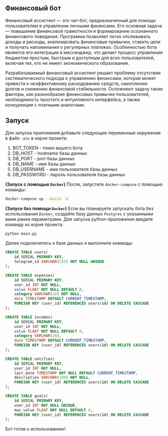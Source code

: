 ## Финансовый бот
  
Финансовый ассистент — это чат-бот, предназначенный для помощи пользователям в управлении личными финансами. Его основная задача — повышение финансовой грамотности и формирование осознанного финансового поведения. Программа позволяет легко отслеживать доходы и расходы, анализировать финансовые привычки, ставить цели и получать напоминания о регулярных платежах. Особенностью бота является его интеграция в мессенджер, что делает процесс управления бюджетом простым, быстрым и доступным для всех пользователей, включая тех, кто не имеет экономического образования.
  
Разрабатываемый финансовый ассистент решает проблему отсутствия систематического подхода к управлению финансами, которая может привести к неэффективному расходованию средств, накоплению долгов и снижению финансовой стабильности. Осложняют задачу такие факторы, как разнообразие финансовых привычек пользователей, необходимость простого и интуитивного интерфейса, а также конкуренция с платными аналогами.
  
  
## Запуск

Для запуска приложения добавьте следующие переменные окружения в файл `.env` в корне проекта:
1. BOT_TOKEN - токен вашего бота
2. DB_HOST - hostname базы данных
3. DB_PORT - port базы данных
4. DB_NAME - имя базы данных
5. DB_USERNAME - имя пользователя базы данных
6. DB_PASSWORD - пароль пользователя базы данных
  
**(Запуск с помощью `Docker`)** После, запустите `docker-compose` с помощью команды:
```bash
docker-compose up --build -d
```
  
**(Запуск без помощи `Docker`)** Если вы планируете запускать бота без использования `Docker`, создайте базу данных `Postgres` с указанными вами ранее параметрами. Для запуска python-приложения введите команду из корня проекта:
```bash
python main.py
```
  
Далее подключитесь к базе данных и выполните команды:
```sql
CREATE TABLE users(
	id SERIAL PRIMARY KEY,
	telegram_id VARCHAR(255) NOT NULL UNIQUE
);

CREATE TABLE expenses(
	id SERIAL PRIMARY KEY,
	user_id INT NOT NULL,
	value FLOAT NOT NULL DEFAULT 0,
	category VARCHAR(20) NOT NULL,
	date TIMESTAMP DEFAULT CURRENT_TIMESTAMP,
	FOREIGN KEY (user_id) REFERENCES users(id) ON DELETE CASCADE
);

CREATE TABLE incomes(
	id SERIAL PRIMARY KEY,
	user_id INT NOT NULL,
	value FLOAT NOT NULL DEFAULT 0,
	category VARCHAR(20),
	date TIMESTAMP DEFAULT CURRENT_TIMESTAMP,
	FOREIGN KEY (user_id) REFERENCES users(id) ON DELETE CASCADE
);

CREATE TABLE notifies(
	id SERIAL PRIMARY KEY,
	user_id INT NOT NULL,
	last_date TIMESTAMP NOT NULL DEFAULT CURRENT_TIMESTAMP,
	description VARCHAR(100) NOT NULL,
	FOREIGN KEY (user_id) REFERENCES users(id) ON DELETE CASCADE
);

CREATE TABLE goals(
	id SERIAL PRIMARY KEY,
	user_id INT NOT NULL UNIQUE,
	max_value FLOAT NOT NULL DEFAULT 0,
	FOREIGN KEY (user_id) REFERENCES users(id) ON DELETE CASCADE
);
```
  
Бот готов к использованию!
